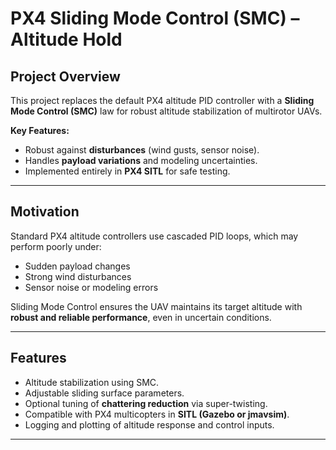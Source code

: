 # PX4 Sliding Mode Control (SMC) – Altitude Hold

## Project Overview

This project replaces the default PX4 altitude PID controller with a **Sliding Mode Control (SMC)** law for robust altitude stabilization of multirotor UAVs.  

**Key Features:**

- Robust against **disturbances** (wind gusts, sensor noise).  
- Handles **payload variations** and modeling uncertainties.  
- Implemented entirely in **PX4 SITL** for safe testing.  

---

## Motivation

Standard PX4 altitude controllers use cascaded PID loops, which may perform poorly under:

- Sudden payload changes  
- Strong wind disturbances  
- Sensor noise or modeling errors  

Sliding Mode Control ensures the UAV maintains its target altitude with **robust and reliable performance**, even in uncertain conditions.

---

## Features

- Altitude stabilization using SMC.  
- Adjustable sliding surface parameters.  
- Optional tuning of **chattering reduction** via super-twisting.  
- Compatible with PX4 multicopters in **SITL (Gazebo or jmavsim)**.  
- Logging and plotting of altitude response and control inputs.

---
